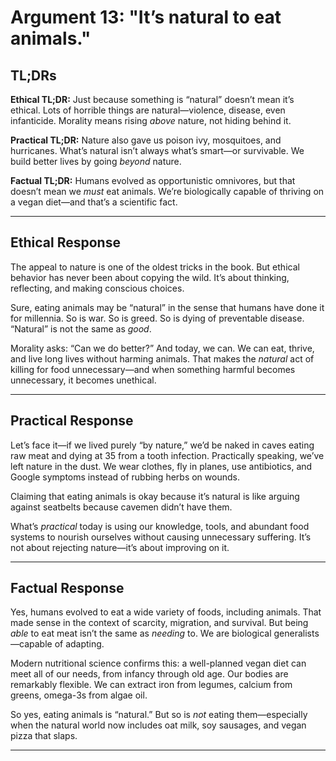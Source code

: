 <!-- type: Evolutionary -->

# Argument 13: "It’s natural to eat animals."

## TL;DRs

**Ethical TL;DR:**
Just because something is “natural” doesn’t mean it’s ethical. Lots of horrible things are natural—violence, disease, even infanticide. Morality means rising *above* nature, not hiding behind it.

**Practical TL;DR:**
Nature also gave us poison ivy, mosquitoes, and hurricanes. What’s natural isn’t always what’s smart—or survivable. We build better lives by going *beyond* nature.

**Factual TL;DR:**
Humans evolved as opportunistic omnivores, but that doesn’t mean we *must* eat animals. We’re biologically capable of thriving on a vegan diet—and that’s a scientific fact.

---

## Ethical Response

The appeal to nature is one of the oldest tricks in the book. But ethical behavior has never been about copying the wild. It’s about thinking, reflecting, and making conscious choices.

Sure, eating animals may be “natural” in the sense that humans have done it for millennia. So is war. So is greed. So is dying of preventable disease. “Natural” is not the same as *good*.

Morality asks: “Can we do better?” And today, we can. We can eat, thrive, and live long lives without harming animals. That makes the *natural* act of killing for food unnecessary—and when something harmful becomes unnecessary, it becomes unethical.

---

## Practical Response

Let’s face it—if we lived purely “by nature,” we’d be naked in caves eating raw meat and dying at 35 from a tooth infection. Practically speaking, we’ve left nature in the dust. We wear clothes, fly in planes, use antibiotics, and Google symptoms instead of rubbing herbs on wounds.

Claiming that eating animals is okay because it’s natural is like arguing against seatbelts because cavemen didn’t have them.

What’s *practical* today is using our knowledge, tools, and abundant food systems to nourish ourselves without causing unnecessary suffering. It’s not about rejecting nature—it’s about improving on it.

---

## Factual Response

Yes, humans evolved to eat a wide variety of foods, including animals. That made sense in the context of scarcity, migration, and survival. But being *able* to eat meat isn’t the same as *needing* to. We are biological generalists—capable of adapting.

Modern nutritional science confirms this: a well-planned vegan diet can meet all of our needs, from infancy through old age. Our bodies are remarkably flexible. We can extract iron from legumes, calcium from greens, omega-3s from algae oil.

So yes, eating animals is “natural.” But so is *not* eating them—especially when the natural world now includes oat milk, soy sausages, and vegan pizza that slaps.

---